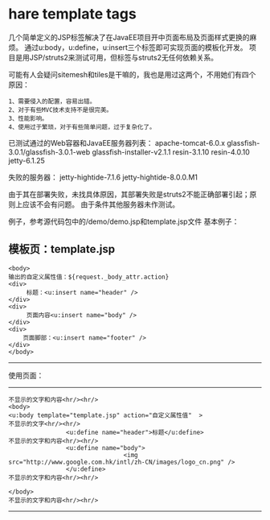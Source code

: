 hare template tags
=======

几个简单定义的JSP标签解决了在JavaEE项目开中页面布局及页面样式更换的麻烦。
通过u:body，u:define，u:insert三个标签即可实现页面的模板化开发。
项目是用JSP/struts2来测试可用，但标签与struts2无任何依赖关系。



可能有人会疑问sitemesh和tiles是干嘛的，我也是用过这两个，不用她们有四个原因：

	1、需要侵入的配置，容易出错。
	2、对于有些MVC技术支持不是很完美。
	3、性能影响。
	4、使用过于繁琐，对于有些简单问题，过于复杂化了。



已测试通过的Web容器和JavaEE服务器列表：
	apache-tomcat-6.0.x
	glassfish-3.0.1/glassfish-3.0.1-web
	glassfish-installer-v2.1.1
	resin-3.1.10
	resin-4.0.10
	jetty-6.1.25

失败的服务器：
	jetty-hightide-7.1.6
	jetty-hightide-8.0.0.M1

由于其在部署失败，未找具体原因，其部署失败是struts2不能正确部署引起；原则上应该不会有问题。
由于条件其他服务器未作测试。

例子，参考源代码包中的/demo/demo.jsp和template.jsp文件 基本例子：

模板页：template.jsp
-----------------------------------------------------------------------------
	<body>
	输出的自定义属性值：${request._body_attr.action}
	<div>
		 标题：<u:insert name="header" />
	</div>
	<div>
		 页面内容<u:insert name="body" />
	</div>
	<div>
		页面脚部：<u:insert name="footer" />
	</div>
	</body>
-----------------------------------------------------------------------------

使用页面：

-----------------------------------------------------------------------------
	不显示的文字和内容<hr/><hr/>
	<body>
	<u:body template="template.jsp" action="自定义属性值"	 >
	不显示的文字<hr/><hr/>
					<u:define name="header">标题</u:define>
	不显示的文字和内容<hr/><hr/>
					<u:define name="body">
									<img src="http://www.google.com.hk/intl/zh-CN/images/logo_cn.png" />
					</u:define> 
	不显示的文字和内容<hr/><hr/>
	
	</body>
	不显示的文字和内容<hr/><hr/>
-----------------------------------------------------------------------------